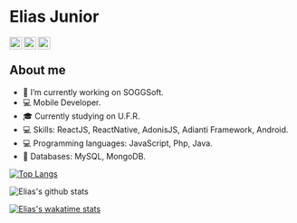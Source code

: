 # Elias Junior

<a href="https://twitter.com/ninojuniornino">
  <img align="left" alt="Elias's Twitter" width="22px" src="https://cdn.jsdelivr.net/npm/simple-icons@v3/icons/twitter.svg" />
</a>

<a href="https://www.linkedin.com/in/elias-junior-9b1191164">
  <img align="left" alt="Elias's Linkdein" width="22px" src="https://cdn.jsdelivr.net/npm/simple-icons@v3/icons/linkedin.svg" />
</a>

<a href="https://github.com/EliasJuniorNino">
  <img align="left" alt="Elias's Github" width="22px" src="https://cdn.jsdelivr.net/npm/simple-icons@v3/icons/github.svg" />
</a>

<br>

## About me

- 🔭 I’m currently working on SOGGSoft.
- 💻 Mobile Developer.
- 🎓 Currently studying on U.F.R.
- 💻 Skills: ReactJS, ReactNative, AdonisJS, Adianti Framework, Android.
- 💻 Programming languages: JavaScript, Php, Java.
- 💾 Databases: MySQL, MongoDB.

[![Top Langs](https://github-readme-stats.vercel.app/api/top-langs/?username=EliasJuniorNino&layout=compact)](https://github.com/anuraghazra/github-readme-stats)

![Elias's github stats](https://github-readme-stats.vercel.app/api?username=EliasJuniorNino&show_icons=true&theme=radical)

[![Elias's wakatime stats](https://github-readme-stats.vercel.app/api/wakatime?username=EliasJuniorNino)](https://github.com/anuraghazra/github-readme-stats)

